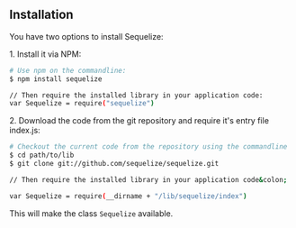 ## Installation

You have two options to install Sequelize:

1&period; Install it via NPM:

```bash    
# Use npm on the commandline:
$ npm install sequelize

// Then require the installed library in your application code:
var Sequelize = require("sequelize")
```

2&period; Download the code from the git repository and require it's entry file index&period;js&colon;
    
```bash
# Checkout the current code from the repository using the commandline
$ cd path/to/lib
$ git clone git://github.com/sequelize/sequelize.git

// Then require the installed library in your application code&colon;

var Sequelize = require(__dirname + "/lib/sequelize/index")
```

This will make the class `Sequelize` available.